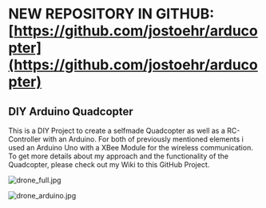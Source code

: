 # NEW REPOSITORY IN GITHUB: [https://github.com/jostoehr/arducopter](https://github.com/jostoehr/arducopter)

## DIY Arduino Quadcopter
This is a DIY Project to create a selfmade Quadcopter as well as a RC-Controller with an Arduino. 
For both of previously mentioned elements i used an Arduino Uno with a XBee Module for the wireless communication.
To get more details about my approach and the functionality of the Quadcopter, please check out my Wiki to this GitHub Project.

![drone_full.jpg](img/drone_full.jpg)

![drone_arduino.jpg](img/drone_arduino.jpg)
